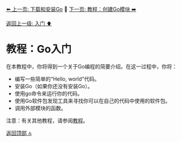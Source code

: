 [⬅️ 上一页: 下载和安装Go](下载和安装Go.md) 🚦 [下一页: 教程：创建Go模块 ➡️](教程：创建Go模块.md)

[返回上一级: 入门 ⬆️](../入门.md)

# 教程：Go入门

在本教程中，你将得到一个关于Go编程的简要介绍。在这一过程中，你将：

- 编写一些简单的“Hello, world”代码。
- 安装Go（如果你还没有安装Go）。
- 使用go命令来运行你的代码。
- 使用Go软件包发现工具来寻找你可以在自己的代码中使用的软件包。
- 调用外部模块的函数。

注意：有关其他教程，请参阅[教程](../教程.md "教程")。

[返回顶部 🔝](#教程：Go入门)